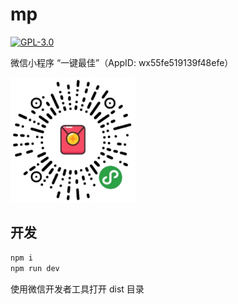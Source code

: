 # mp

[![GPL-3.0](https://img.shields.io/badge/license-GPL--3.0-blue.svg)](LICENSE)

微信小程序 “一键最佳”（AppID: wx55fe519139f48efe）

<img width="200" src="miniprogram.jpg" />

## 开发

```bash
npm i
npm run dev
```

使用微信开发者工具打开 dist 目录
